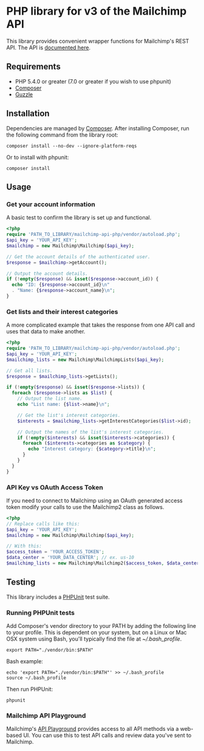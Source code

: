 # PHP library for v3 of the Mailchimp API

This library provides convenient wrapper functions for Mailchimp's REST API.
The API is [documented here](http://developer.mailchimp.com/documentation/mailchimp/guides/get-started-with-mailchimp-api-3/).

## Requirements

- PHP 5.4.0 or greater (7.0 or greater if you wish to use phpunit)
- [Composer](https://getcomposer.org/)
- [Guzzle](https://github.com/guzzle/guzzle)

## Installation

Dependencies are managed by [Composer](https://getcomposer.org/). After
installing Composer, run the following command from the library root:

`composer install --no-dev --ignore-platform-reqs`

Or to install with phpunit:

`composer install`

## Usage

### Get your account information

A basic test to confirm the library is set up and functional.

```php
<?php
require 'PATH_TO_LIBRARY/mailchimp-api-php/vendor/autoload.php';
$api_key = 'YOUR_API_KEY';
$mailchimp = new Mailchimp\Mailchimp($api_key);

// Get the account details of the authenticated user.
$response = $mailchimp->getAccount();

// Output the account details.
if (!empty($response) && isset($response->account_id)) {
  echo "ID: {$response->account_id}\n"
  . "Name: {$response->account_name}\n";
}
```

### Get lists and their interest categories

A more complicated example that takes the response from one API call and
uses that data to make another.

```php
<?php
require 'PATH_TO_LIBRARY/mailchimp-api-php/vendor/autoload.php';
$api_key = 'YOUR_API_KEY';
$mailchimp_lists = new Mailchimp\MailchimpLists($api_key);

// Get all lists.
$response = $mailchimp_lists->getLists();

if (!empty($response) && isset($response->lists)) {
  foreach ($response->lists as $list) {
    // Output the list name.
    echo "List name: {$list->name}\n";

    // Get the list's interest categories.
    $interests = $mailchimp_lists->getInterestCategories($list->id);

    // Output the names of the list's interest categories.
    if (!empty($interests) && isset($interests->categories)) {
      foreach ($interests->categories as $category) {
        echo "Interest category: {$category->title}\n";
      }
    }
  }
}
```

### API Key vs OAuth Access Token

If you need to connect to Mailchimp using an OAuth generated access token modify your calls to use the Mailchimp2 class as follows.

```php
<?php
// Replace calls like this:
$api_key = 'YOUR_API_KEY';
$mailchimp = new Mailchimp\Mailchimp($api_key);

// With this:
$access_token = 'YOUR_ACCESS_TOKEN';
$data_center = 'YOUR_DATA_CENTER'; // ex. us-10
$mailchimp_lists = new Mailchimp\Mailchimp2($access_token, $data_center);

```

## Testing

This library includes a [PHPUnit](https://phpunit.de/) test suite.

### Running PHPUnit tests

Add Composer's vendor directory to your PATH by adding the following line to
your profile. This is dependent on your system, but on a Linux or Mac OSX system
using Bash, you'll typically find the file at *~/.bash_profile*.

`export PATH="./vendor/bin:$PATH"`

Bash example:

```shell
echo 'export PATH="./vendor/bin:$PATH"' >> ~/.bash_profile
source ~/.bash_profile
```

Then run PHPUnit:

`phpunit`

### Mailchimp API Playground

Mailchimp's [API Playground](https://us1.api.mailchimp.com/playground/) provides
access to all API methods via a web-based UI. You can use this to test API calls
and review data you've sent to Mailchimp.
